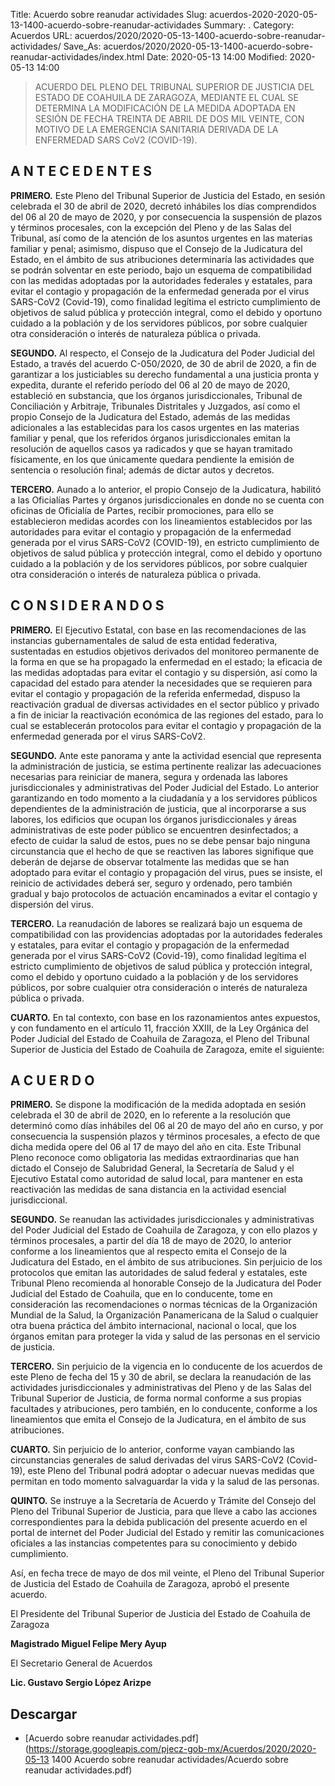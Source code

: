 Title: Acuerdo sobre reanudar actividades
Slug: acuerdos-2020-2020-05-13-1400-acuerdo-sobre-reanudar-actividades
Summary: .
Category: Acuerdos
URL: acuerdos/2020/2020-05-13-1400-acuerdo-sobre-reanudar-actividades/
Save_As: acuerdos/2020/2020-05-13-1400-acuerdo-sobre-reanudar-actividades/index.html
Date: 2020-05-13 14:00
Modified: 2020-05-13 14:00


> ACUERDO DEL PLENO DEL TRIBUNAL SUPERIOR DE JUSTICIA DEL
ESTADO DE COAHUILA DE ZARAGOZA, MEDIANTE EL CUAL SE
DETERMINA LA MODIFICACIÓN DE LA MEDIDA ADOPTADA EN
SESIÓN DE FECHA TREINTA DE ABRIL DE DOS MIL VEINTE, CON
MOTIVO DE LA EMERGENCIA SANITARIA DERIVADA DE LA
ENFERMEDAD SARS CoV2 (COVID-19).

## A N T E C E D E N T E S

**PRIMERO.** Este Pleno del Tribunal Superior de Justicia del Estado,
en sesión celebrada el 30 de abril de 2020, decretó inhábiles los días
comprendidos del 06 al 20 de mayo de 2020, y por consecuencia la
suspensión de plazos y términos procesales, con la excepción del Pleno y
de las Salas del Tribunal, así como de la atención de los asuntos urgentes
en las materias familiar y penal; asimismo, dispuso que el Consejo de la
Judicatura del Estado, en el ámbito de sus atribuciones determinaría las
actividades que se podrán solventar en este periodo, bajo un esquema de
compatibilidad con las medidas adoptadas por la autoridades federales y
estatales, para evitar el contagio y propagación de la enfermedad generada
por el virus SARS-CoV2 (Covid-19), como finalidad legítima el estricto
cumplimiento de objetivos de salud pública y protección integral, como el
debido y oportuno cuidado a la población y de los servidores públicos, por
sobre cualquier otra consideración o interés de naturaleza pública o privada.

**SEGUNDO.** Al respecto, el Consejo de la Judicatura del Poder
Judicial del Estado, a través del acuerdo C-050/2020, de 30 de abril de
2020, a fin de garantizar a los justiciables su derecho fundamental a una
justicia pronta y expedita, durante el referido período del 06 al 20 de mayo
de 2020, estableció en substancia, que los órganos jurisdiccionales,
Tribunal de Conciliación y Arbitraje, Tribunales Distritales y Juzgados, así
como el propio Consejo de la Judicatura del Estado, además de las medidas
adicionales a las establecidas para los casos urgentes en las materias
familiar y penal, que los referidos órganos jurisdiccionales emitan la
resolución de aquellos casos ya radicados y que se hayan tramitado
físicamente, en los que únicamente quedara pendiente la emisión de
sentencia o resolución final; además de dictar autos y decretos.

**TERCERO.** Aunado a lo anterior, el propio Consejo de la Judicatura,
habilitó a las Oficialías Partes y órganos jurisdiccionales en donde no se
cuenta con oficinas de Oficialía de Partes, recibir promociones, para ello se
establecieron medidas acordes con los lineamientos establecidos por las
autoridades para evitar el contagio y propagación de la enfermedad
generada por el virus SARS-CoV2 (COVID-19), en estricto cumplimiento de
objetivos de salud pública y protección integral, como el debido y oportuno
cuidado a la población y de los servidores públicos, por sobre cualquier otra
consideración o interés de naturaleza pública o privada.

## C O N S I D E R A N D O S

**PRIMERO.** El Ejecutivo Estatal, con base en las recomendaciones
de las instancias gubernamentales de salud de esta entidad federativa,
sustentadas en estudios objetivos derivados del monitoreo permanente de
la forma en que se ha propagado la enfermedad en el estado; la eficacia de
las medidas adoptadas para evitar el contagio y su dispersión, así como la
capacidad del estado para atender la necesidades que se requieren para
evitar el contagio y propagación de la referida enfermedad, dispuso la
reactivación gradual de diversas actividades en el sector público y privado
a fin de iniciar la reactivación económica de las regiones del estado, para lo
cual se establecerán protocolos para evitar el contagio y propagación de la
enfermedad generada por el virus SARS-CoV2.

**SEGUNDO.** Ante este panorama y ante la actividad esencial que
representa la administración de justicia, se estima pertinente realizar las
adecuaciones necesarias para reiniciar de manera, segura y ordenada las
labores jurisdiccionales y administrativas del Poder Judicial del Estado.
Lo anterior garantizando en todo momento a la ciudadanía y a los
servidores públicos dependientes de la administración de justicia, que al
incorporarse a sus labores, los edificios que ocupan los órganos
jurisdiccionales y áreas administrativas de este poder público se encuentren
desinfectados; a efecto de cuidar la salud de estos, pues no se debe pensar
bajo ninguna circunstancia que el hecho de que se reactiven las labores
signifique que deberán de dejarse de observar totalmente las medidas que
se han adoptado para evitar el contagio y propagación del virus, pues se
insiste, el reinicio de actividades deberá ser, seguro y ordenado, pero
también gradual y bajo protocolos de actuación encaminados a evitar el
contagio y dispersión del virus.

**TERCERO.** La reanudación de labores se realizará bajo un esquema
de compatibilidad con las providencias adoptadas por la autoridades
federales y estatales, para evitar el contagio y propagación de la
enfermedad generada por el virus SARS-CoV2 (Covid-19), como finalidad
legítima el estricto cumplimiento de objetivos de salud pública y protección
integral, como el debido y oportuno cuidado a la población y de los
servidores públicos, por sobre cualquier otra consideración o interés de
naturaleza pública o privada.

**CUARTO.** En tal contexto, con base en los razonamientos antes
expuestos, y con fundamento en el artículo 11, fracción XXIII, de la Ley
Orgánica del Poder Judicial del Estado de Coahuila de Zaragoza, el Pleno
del Tribunal Superior de Justicia del Estado de Coahuila de Zaragoza, emite
el siguiente:

## A C U E R D O

**PRIMERO.** Se dispone la modificación de la medida adoptada en
sesión celebrada el 30 de abril de 2020, en lo referente a la resolución que
determinó como días inhábiles del 06 al 20 de mayo del año en curso, y por
consecuencia la suspensión plazos y términos procesales, a efecto de que
dicha medida opere del 06 al 17 de mayo del año en cita.
Este Tribunal Pleno reconoce como obligatoria las medidas
extraordinarias que han dictado el Consejo de Salubridad General, la
Secretaría de Salud y el Ejecutivo Estatal como autoridad de salud local,
para mantener en esta reactivación las medidas de sana distancia en la
actividad esencial jurisdiccional.

**SEGUNDO.** Se reanudan las actividades jurisdiccionales y
administrativas del Poder Judicial del Estado de Coahuila de Zaragoza, y
con ello plazos y términos procesales, a partir del día 18 de mayo de 2020,
lo anterior conforme a los lineamientos que al respecto emita el Consejo de
la Judicatura del Estado, en el ámbito de sus atribuciones.
Sin perjuicio de los protocolos que emitan las autoridades de salud
federal y estatales, este Tribunal Pleno recomienda al honorable Consejo
de la Judicatura del Poder Judicial del Estado de Coahuila, que en lo
conducente, tome en consideración las recomendaciones o normas
técnicas de la Organización Mundial de la Salud, la Organización
Panamericana de la Salud o cualquier otra buena práctica del ámbito
internacional, nacional o local, que los órganos emitan para proteger la vida
y salud de las personas en el servicio de justicia.

**TERCERO.** Sin perjuicio de la vigencia en lo conducente de los
acuerdos de este Pleno de fecha del 15 y 30 de abril, se declara la
reanudación de las actividades jurisdiccionales y administrativas del Pleno
y de las Salas del Tribunal Superior de Justicia, de forma normal conforme
a sus propias facultades y atribuciones, pero también, en lo conducente,
conforme a los lineamientos que emita el Consejo de la Judicatura, en el
ámbito de sus atribuciones.

**CUARTO.** Sin perjuicio de lo anterior, conforme vayan cambiando las
circunstancias generales de salud derivadas del virus SARS-CoV2 (Covid-
19), este Pleno del Tribunal podrá adoptar o adecuar nuevas medidas que
permitan en todo momento salvaguardar la vida y la salud de las personas.

**QUINTO.** Se instruye a la Secretaría de Acuerdo y Trámite del
Consejo del Pleno del Tribunal Superior de Justicia, para que lleve a cabo
las acciones correspondientes para la debida publicación del presente
acuerdo en el portal de internet del Poder Judicial del Estado y remitir las
comunicaciones oficiales a las instancias competentes para su
conocimiento y debido cumplimiento.

Así, en fecha trece de mayo de dos mil veinte, el Pleno del Tribunal
Superior de Justicia del Estado de Coahuila de Zaragoza, aprobó el
presente acuerdo.

El Presidente del Tribunal Superior de Justicia del Estado de
Coahuila de Zaragoza

**Magistrado Miguel Felipe Mery Ayup**

El Secretario General de Acuerdos

**Lic. Gustavo Sergio López Arizpe**



## Descargar


* [Acuerdo sobre reanudar actividades.pdf](https://storage.googleapis.com/pjecz-gob-mx/Acuerdos/2020/2020-05-13 1400 Acuerdo sobre reanudar actividades/Acuerdo sobre reanudar actividades.pdf)


